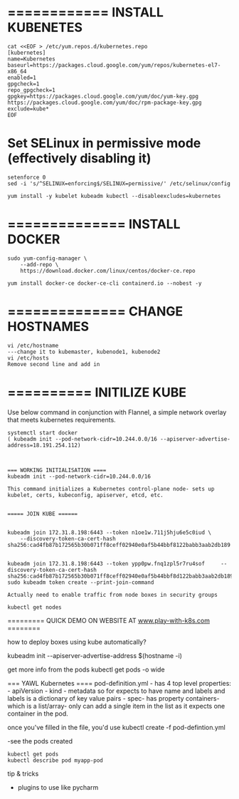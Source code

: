============
INSTALL KUBENETES
============
```
cat <<EOF > /etc/yum.repos.d/kubernetes.repo
[kubernetes]
name=Kubernetes
baseurl=https://packages.cloud.google.com/yum/repos/kubernetes-el7-x86_64
enabled=1
gpgcheck=1
repo_gpgcheck=1
gpgkey=https://packages.cloud.google.com/yum/doc/yum-key.gpg https://packages.cloud.google.com/yum/doc/rpm-package-key.gpg
exclude=kube*
EOF
```

# Set SELinux in permissive mode (effectively disabling it)

```
setenforce 0
sed -i 's/^SELINUX=enforcing$/SELINUX=permissive/' /etc/selinux/config

yum install -y kubelet kubeadm kubectl --disableexcludes=kubernetes 
```

==============
INSTALL DOCKER
============== 

```
sudo yum-config-manager \
    --add-repo \
    https://download.docker.com/linux/centos/docker-ce.repo

yum install docker-ce docker-ce-cli containerd.io --nobest -y
```

==============
CHANGE HOSTNAMES
============== 
``` 
vi /etc/hostname
---change it to kubemaster, kubenode1, kubenode2
vi /etc/hosts
Remove second line and add in 
```


==========
INITILIZE KUBE
==========
Use below command in conjunction with Flannel, a simple network overlay that meets kubernetes requirements.

```
systemctl start docker
( kubeadm init --pod-network-cidr=10.244.0.0/16 --apiserver-advertise-address=18.191.254.112)



=== WORKING INITIALISATION ====
kubeadm init --pod-network-cidr=10.244.0.0/16 

This command initializes a Kubernetes control-plane node- sets up kubelet, certs, kubeconfig, apiserver, etcd, etc.


===== JOIN KUBE ======


kubeadm join 172.31.8.198:6443 --token n1oe1w.711j5hju6e5c0iud \
    --discovery-token-ca-cert-hash sha256:cad4fb87b172565b30b071ff8ceff02940e0af5b44bbf8122babb3aab2db189


kubeadm join 172.31.8.198:6443 --token ypp0pw.fnq1zpl5r7ru4sof     --discovery-token-ca-cert-hash sha256:cad4fb87b172565b30b071ff8ceff02940e0af5b44bbf8d122babb3aab2db189
sudo kubeadm token create --print-join-command

Actually need to enable traffic from node boxes in security groups

kubectl get nodes

```

========= QUICK DEMO ON WEBSITE AT www.play-with-k8s.com  ========


how to deploy boxes using kube automatically? 

kubeadm init --apiserver-advertise-address $(hostname -i) 

get more info from the pods
kubectl get pods -o wide


=== YAWL Kubernetes ====
pod-definition.yml - has 4 top level properties:
	- apiVersion
	- kind
	- metadata so for expects to have name and labels and labels is a dictionary of key value pairs
	- spec- has property containers- which is a list/array- only can add a single item in the list as it expects one container in the pod. 

once you've filled in the file, you'd use kubectl create -f pod-defintion.yml 

-see the pods created
```
kubectl get pods
kubectl describe pod myapp-pod
```

tip & tricks
- plugins to use like pycharm 

